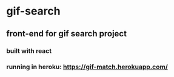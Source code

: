 # gif-search
## front-end for gif search project
### built with react
### running in heroku: https://gif-match.herokuapp.com/
